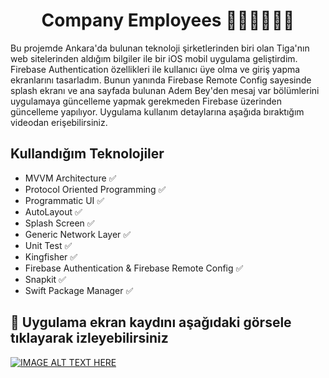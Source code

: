 <h1 align=center> Company Employees 👩🏻‍💻👨🏼‍💻</h1> 

Bu projemde Ankara'da bulunan teknoloji şirketlerinden biri olan Tiga'nın web sitelerinden aldığım bilgiler ile bir iOS mobil uygulama geliştirdim. Firebase Authentication özellikleri ile kullanıcı üye olma ve giriş yapma ekranlarını tasarladım. Bunun yanında Firebase Remote Config sayesinde splash ekranı ve ana sayfada bulunan Adem Bey'den mesaj var bölümlerini uygulamaya güncelleme yapmak gerekmeden Firebase üzerinden güncelleme yapılıyor. Uygulama kullanım detaylarına aşağıda bıraktığım videodan erişebilirsiniz.

## Kullandığım Teknolojiler
+ MVVM Architecture ✅
+ Protocol Oriented Programming ✅
+ Programmatic UI ✅
+ AutoLayout ✅
+ Splash Screen ✅
+ Generic Network Layer ✅
+ Unit Test ✅
+ Kingfisher ✅ 
+ Firebase Authentication & Firebase Remote Config ✅
+ Snapkit ✅
+ Swift Package Manager ✅

## :movie_camera: Uygulama ekran kaydını aşağıdaki görsele tıklayarak izleyebilirsiniz
[![IMAGE ALT TEXT HERE](https://tigavakfi.org/favicon.png)](https://youtu.be/5G4FkjWRqMg)

